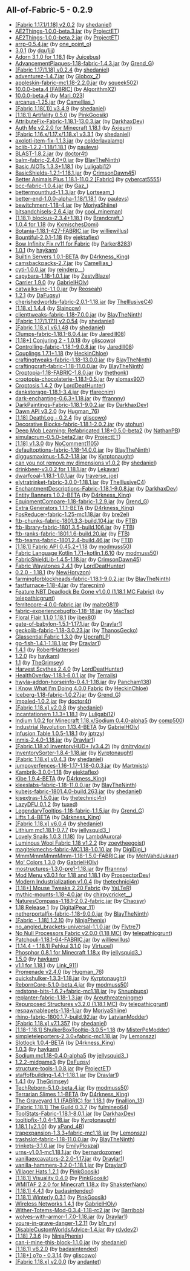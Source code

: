 ## All-of-Fabric-5 - 0.2.9
- [[Fabric 1.17.1/1.18] v2.0.2](https://www.curseforge.com/minecraft/mc-mods/slight-gui-modifications/files/3512331) (by [shedaniel](https://www.curseforge.com/members/shedaniel/projects))
- [AE2Things-1.0.0-beta.3.jar](https://www.curseforge.com/minecraft/mc-mods/ae2things/files/3596790) (by [ProjectET](https://www.curseforge.com/members/projectet/projects))
- [AE2Things-1.0.0-beta.2.jar](https://www.curseforge.com/minecraft/mc-mods/ae2things/files/3594520) (by [ProjectET](https://www.curseforge.com/members/projectet/projects))
- [arrp-0.5.4.jar](https://www.curseforge.com/minecraft/mc-mods/arrp/files/3529149) (by [one_point_o](https://www.curseforge.com/members/one_point_o/projects))
- [3.0.1](https://www.curseforge.com/minecraft/mc-mods/additional-additions/files/3555370) (by [dqu1jjj](https://www.curseforge.com/members/dqu1jjj/projects))
- [Adorn 3.1.0 for 1.18.1](https://www.curseforge.com/minecraft/mc-mods/adorn/files/3584469) (by [Juicebus](https://www.curseforge.com/members/juicebus/projects))
- [AdvancementPlaques-1.18-fabric-1.4.3.jar](https://www.curseforge.com/minecraft/mc-mods/advancement-plaques-fabric/files/3547914) (by [Grend_G](https://www.curseforge.com/members/grend_g/projects))
- [[Fabric 1.17/1.18] v0.2.4](https://www.curseforge.com/minecraft/mc-mods/advancements-enlarger/files/3329360) (by [shedaniel](https://www.curseforge.com/members/shedaniel/projects))
- [adventurez-1.4.7.jar](https://www.curseforge.com/minecraft/mc-mods/adventurez/files/3595812) (by [Globox_Z](https://www.curseforge.com/members/globox_z/projects))
- [appleskin-fabric-mc1.18-2.2.0.jar](https://www.curseforge.com/minecraft/mc-mods/appleskin/files/3544502) (by [squeek502](https://www.curseforge.com/members/squeek502/projects))
- [10.0.0-beta.4 [FABRIC]](https://www.curseforge.com/minecraft/mc-mods/applied-energistics-2/files/3595465) (by [AlgorithmX2](https://www.curseforge.com/members/algorithmx2/projects))
- [10.0.0-beta.4](https://www.curseforge.com/minecraft/mc-mods/applied-energistics-2-wireless-terminals/files/3595632) (by [Mari_023](https://www.curseforge.com/members/mari_023/projects))
- [arcanus-1.25.jar](https://www.curseforge.com/minecraft/mc-mods/arcanus/files/3591193) (by [Camellias_](https://www.curseforge.com/members/camellias_/projects))
- [[Fabric 1.18(.1)] v3.4.9](https://www.curseforge.com/minecraft/mc-mods/architectury-fabric/files/3587337) (by [shedaniel](https://www.curseforge.com/members/shedaniel/projects))
- [[1.18.1] Artifality 0.5.0](https://www.curseforge.com/minecraft/mc-mods/artifality/files/3594945) (by [PinkGoosik](https://www.curseforge.com/members/pinkgoosik/projects))
- [AttributeFix-Fabric-1.18.1-13.0.3.jar](https://www.curseforge.com/minecraft/mc-mods/attributefix/files/3573453) (by [DarkhaxDev](https://www.curseforge.com/members/darkhaxdev/projects))
- [Auth Me v2.2.0 for Minecraft 1.18.1](https://www.curseforge.com/minecraft/mc-mods/auth-me/files/3569439) (by [Axieum](https://www.curseforge.com/members/axieum/projects))
- [[Fabric 1.16.x/1.17.x/1.18.x] v3.3.1](https://www.curseforge.com/minecraft/mc-mods/auto-config-updated-api/files/3095961) (by [shedaniel](https://www.curseforge.com/members/shedaniel/projects))
- [axolotl-item-fix-1.1.3.jar](https://www.curseforge.com/minecraft/mc-mods/axolotl-bucket-fix/files/3515755) (by [colderlavalamp](https://www.curseforge.com/members/colderlavalamp/projects))
- [bclib-1.2.2-1.18/1.18.1](https://www.curseforge.com/minecraft/mc-mods/bclib/files/3594436) (by [paulevs](https://www.curseforge.com/members/paulevs/projects))
- [BLAST-1.8.2.jar](https://www.curseforge.com/minecraft/mc-mods/blast/files/3543409) (by [doctor4t](https://www.curseforge.com/members/doctor4t/projects))
- [balm-fabric-2.4.0+0.jar](https://www.curseforge.com/minecraft/mc-mods/balm-fabric/files/3584834) (by [BlayTheNinth](https://www.curseforge.com/members/blaytheninth/projects))
- [Basic AIOTs 1.3.3+1.18.1](https://www.curseforge.com/minecraft/mc-mods/basic-aiots/files/3575523) (by [Luligabi12](https://www.curseforge.com/members/luligabi12/projects))
- [BasicShields-1.2.1-1.18.1.jar](https://www.curseforge.com/minecraft/mc-mods/basic-shields-fabric/files/3594300) (by [CrimsonDawn45](https://www.curseforge.com/members/crimsondawn45/projects))
- [Better Animals Plus 1.18.1-11.0.2 [Fabric]](https://www.curseforge.com/minecraft/mc-mods/betteranimalsplus/files/3586857) (by [cybercat5555](https://www.curseforge.com/members/cybercat5555/projects))
- [bcc-fabric-1.0.4.jar](https://www.curseforge.com/minecraft/mc-mods/better-compatibility-checker/files/3569379) (by [Gaz_](https://www.curseforge.com/members/gaz_/projects))
- [bettermounthud-1.1.3.jar](https://www.curseforge.com/minecraft/mc-mods/better-mount-hud/files/3556489) (by [Lortseam_](https://www.curseforge.com/members/lortseam_/projects))
- [better-end-1.0.0-alpha-1.18/1.18.1](https://www.curseforge.com/minecraft/mc-mods/betterend/files/3585311) (by [paulevs](https://www.curseforge.com/members/paulevs/projects))
- [bewitchment-1.18-4.jar](https://www.curseforge.com/minecraft/mc-mods/bewitchment/files/3574267) (by [MoriyaShiine](https://www.curseforge.com/members/moriyashiine/projects))
- [bitsandchisels-2.6.4.jar](https://www.curseforge.com/minecraft/mc-mods/bits-and-chisels/files/3592089) (by [cool_mineman](https://www.curseforge.com/members/cool_mineman/projects))
- [(1.18.1) blockus-2.3.4+1.18.1](https://www.curseforge.com/minecraft/mc-mods/blockus/files/3579286) (by [Brandcraft_](https://www.curseforge.com/members/brandcraft_/projects))
- [1.0.4 for 1.18](https://www.curseforge.com/minecraft/mc-mods/boat-container/files/3545010) (by [KxmischesDomi](https://www.curseforge.com/members/kxmischesdomi/projects))
- [Botania-1.18.1-427-FABRIC.jar](https://www.curseforge.com/minecraft/mc-mods/botania-fabric/files/3578081) (by [williewillus](https://www.curseforge.com/members/williewillus/projects))
- [Bountiful-2.0.1-1.18](https://www.curseforge.com/minecraft/mc-mods/bountiful-fabric/files/3532889) (by [ejektaflex](https://www.curseforge.com/members/ejektaflex/projects))
- [Bow Infinity Fix rv11 for Fabric](https://www.curseforge.com/minecraft/mc-mods/bow-infinity-fix/files/3546225) (by [Parker8283](https://www.curseforge.com/members/parker8283/projects))
- [1.0.1](https://www.curseforge.com/minecraft/mc-mods/break-progress/files/3133167) (by [haykam](https://www.curseforge.com/members/haykam/projects))
- [Builtin Servers 1.0.1-BETA](https://www.curseforge.com/minecraft/mc-mods/builtin-servers/files/3541403) (by [D4rkness_King](https://www.curseforge.com/members/d4rkness_king/projects))
- [camsbackpacks-2.7.jar](https://www.curseforge.com/minecraft/mc-mods/cammies-wearable-backpacks/files/3586315) (by [Camellias_](https://www.curseforge.com/members/camellias_/projects))
- [cyti-1.0.0.jar](https://www.curseforge.com/minecraft/mc-mods/can-you-trash-it/files/3593661) (by [reinderp__](https://www.curseforge.com/members/reinderp__/projects))
- [capybara-1.18-1.0.1.jar](https://www.curseforge.com/minecraft/mc-mods/capybara-fabric/files/3591830) (by [ZestyBlaze](https://www.curseforge.com/members/zestyblaze/projects))
- [Carrier 1.9.0](https://www.curseforge.com/minecraft/mc-mods/carrier/files/3545495) (by [GabrielHOlv](https://www.curseforge.com/members/gabrielholv/projects))
- [catwalks-inc-1.1.0.jar](https://www.curseforge.com/minecraft/mc-mods/catwalks-inc/files/3574745) (by [Reoseah](https://www.curseforge.com/members/reoseah/projects))
- [1.2.1](https://www.curseforge.com/minecraft/mc-mods/chalk-fabric/files/3574647) (by [DaFuqsy](https://www.curseforge.com/members/dafuqsy/projects))
- [cherishedworlds-fabric-2.0.1-1.18.jar](https://www.curseforge.com/minecraft/mc-mods/cherished-worlds-fabric/files/3544922) (by [TheIllusiveC4](https://www.curseforge.com/members/theillusivec4/projects))
- [[1.18.x] 1.4.4](https://www.curseforge.com/minecraft/mc-mods/fabric-chisel/files/3578088) (by [Slaincow](https://www.curseforge.com/members/slaincow/projects))
- [clienttweaks-fabric-1.18-7.0.0.jar](https://www.curseforge.com/minecraft/mc-mods/client-tweaks-fabric/files/3549496) (by [BlayTheNinth](https://www.curseforge.com/members/blaytheninth/projects))
- [[Fabric 1.17/1.17.1] v2.0.54](https://www.curseforge.com/minecraft/mc-mods/cloth-api/files/3336395) (by [shedaniel](https://www.curseforge.com/members/shedaniel/projects))
- [[Fabric 1.18.x] v6.1.48](https://www.curseforge.com/minecraft/mc-mods/cloth-config/files/3559638) (by [shedaniel](https://www.curseforge.com/members/shedaniel/projects))
- [Clumps-fabric-1.18.1-8.0.4.jar](https://www.curseforge.com/minecraft/mc-mods/clumps/files/3575673) (by [Jaredlll08](https://www.curseforge.com/members/jaredlll08/projects))
- [[1.18+] Conjuring 2 - 1.0.18](https://www.curseforge.com/minecraft/mc-mods/conjuring/files/3584343) (by [gliscowo](https://www.curseforge.com/members/gliscowo/projects))
- [Controlling-fabric-1.18.1-9.0.8.jar](https://www.curseforge.com/minecraft/mc-mods/controlling/files/3590778) (by [Jaredlll08](https://www.curseforge.com/members/jaredlll08/projects))
- [Couplings 1.7.1+1.18](https://www.curseforge.com/minecraft/mc-mods/couplings/files/3554499) (by [HeckinChloe](https://www.curseforge.com/members/heckinchloe/projects))
- [craftingtweaks-fabric-1.18-13.0.0.jar](https://www.curseforge.com/minecraft/mc-mods/crafting-tweaks-fabric/files/3545612) (by [BlayTheNinth](https://www.curseforge.com/members/blaytheninth/projects))
- [craftingcraft-fabric-1.18-11.0.0.jar](https://www.curseforge.com/minecraft/mc-mods/craftingcraft-fabric/files/3550147) (by [BlayTheNinth](https://www.curseforge.com/members/blaytheninth/projects))
- [Croptopia-1.18-FABRIC-1.8.0.jar](https://www.curseforge.com/minecraft/mc-mods/croptopia-fabric/files/3590391) (by [thethonk](https://www.curseforge.com/members/thethonk/projects))
- [croptopia-chocolaterie-1.18.1-0.5.jar](https://www.curseforge.com/minecraft/mc-mods/croptopias-chocolaterie/files/3579956) (by [slomax907](https://www.curseforge.com/members/slomax907/projects))
- [Croptosis 1.4.2](https://www.curseforge.com/minecraft/mc-mods/croptosis/files/3570324) (by [LordDeatHunter](https://www.curseforge.com/members/lorddeathunter/projects))
- [dankstorage-1.18.1-3.4.jar](https://www.curseforge.com/minecraft/mc-mods/dank-storage-fabric/files/3594342) (by [tfarecnim](https://www.curseforge.com/members/tfarecnim/projects))
- [dark-enchanting-0.6.3+1.18.jar](https://www.curseforge.com/minecraft/mc-mods/dark-enchanting/files/3580315) (by [ffrannny](https://www.curseforge.com/members/ffrannny/projects))
- [DarkPaintings-Fabric-1.18.1-9.0.2.jar](https://www.curseforge.com/minecraft/mc-mods/dark-paintings/files/3582609) (by [DarkhaxDev](https://www.curseforge.com/members/darkhaxdev/projects))
- [Dawn API v3.2.0](https://www.curseforge.com/minecraft/mc-mods/dawn/files/3575028) (by [Hugman_76](https://www.curseforge.com/members/hugman_76/projects))
- [[1.18] DeathLog - 0.2.4](https://www.curseforge.com/minecraft/mc-mods/deathlog/files/3545546) (by [gliscowo](https://www.curseforge.com/members/gliscowo/projects))
- [Decorative Blocks-fabric-1.18.1-2.0.2.jar](https://www.curseforge.com/minecraft/mc-mods/decorative-blocks/files/3593494) (by [stohun](https://www.curseforge.com/members/stohun/projects))
- [Deep Mob Learning: Refabricated 1.18+0.5.0-beta2](https://www.curseforge.com/minecraft/mc-mods/deep-mob-learning-refabricated/files/3561305) (by [NathanPB](https://www.curseforge.com/members/nathanpb/projects))
- [simulacrum-0.5.0-beta2.jar](https://www.curseforge.com/minecraft/mc-mods/deep-mob-learning-simulacrum/files/3567282) (by [ProjectET](https://www.curseforge.com/members/projectet/projects))
- [[1.18] v1.3.0](https://www.curseforge.com/minecraft/mc-mods/deepslatecutting/files/3546240) (by [NoComment1105](https://www.curseforge.com/members/nocomment1105/projects))
- [defaultoptions-fabric-1.18-14.0.0.jar](https://www.curseforge.com/minecraft/mc-mods/default-options-fabric/files/3549418) (by [BlayTheNinth](https://www.curseforge.com/members/blaytheninth/projects))
- [diggusmaximus-1.5.2-1.18.jar](https://www.curseforge.com/minecraft/mc-mods/diggus-maximus/files/3548503) (by [Kyrptonaught](https://www.curseforge.com/members/kyrptonaught/projects))
- [can you not remove my dimensions v1.0.2](https://www.curseforge.com/minecraft/mc-mods/dimension-fix-some-forge-patches-ported/files/3578820) (by [shedaniel](https://www.curseforge.com/members/shedaniel/projects))
- [drinkbeer-v3.0.2 for 1.18.1.jar](https://www.curseforge.com/minecraft/mc-mods/drink-beer-fabric/files/3575314) (by [Lekavar](https://www.curseforge.com/members/lekavar/projects))
- [dwarfcoal-1.18.1-1.0.1.jar](https://www.curseforge.com/minecraft/mc-mods/dwarf-coal-fabric/files/3595860) (by [traverse_joe](https://www.curseforge.com/members/traverse_joe/projects))
- [elytratrinket-fabric-3.0.0-1.18.1.jar](https://www.curseforge.com/minecraft/mc-mods/elytra-trinket-fabric/files/3567467) (by [TheIllusiveC4](https://www.curseforge.com/members/theillusivec4/projects))
- [EnchantmentDescriptions-Fabric-1.18.1-9.0.8.jar](https://www.curseforge.com/minecraft/mc-mods/enchantment-descriptions/files/3595253) (by [DarkhaxDev](https://www.curseforge.com/members/darkhaxdev/projects))
- [Entity Banners 1.0.2-BETA](https://www.curseforge.com/minecraft/mc-mods/entity-banners/files/3541351) (by [D4rkness_King](https://www.curseforge.com/members/d4rkness_king/projects))
- [EquipmentCompare-1.18-fabric-1.2.9.jar](https://www.curseforge.com/minecraft/mc-mods/equipment-compare-fabric/files/3548173) (by [Grend_G](https://www.curseforge.com/members/grend_g/projects))
- [Extra Generators 1.1.1-BETA](https://www.curseforge.com/minecraft/mc-mods/extra-generators/files/3544998) (by [D4rkness_King](https://www.curseforge.com/members/d4rkness_king/projects))
- [FpsReducer-fabric-1.25-mc1.18.jar](https://www.curseforge.com/minecraft/mc-mods/fps-reducer/files/3548893) (by [bre2el](https://www.curseforge.com/members/bre2el/projects))
- [ftb-chunks-fabric-1801.3.3-build.104.jar](https://www.curseforge.com/minecraft/mc-mods/ftb-chunks-fabric/files/3596684) (by [FTB](https://www.curseforge.com/members/ftb/projects))
- [ftb-library-fabric-1801.3.5-build.106.jar](https://www.curseforge.com/minecraft/mc-mods/ftb-library-fabric/files/3596357) (by [FTB](https://www.curseforge.com/members/ftb/projects))
- [ftb-ranks-fabric-1801.1.6-build.20.jar](https://www.curseforge.com/minecraft/mc-mods/ftb-ranks-fabric/files/3596322) (by [FTB](https://www.curseforge.com/members/ftb/projects))
- [ftb-teams-fabric-1801.2.4-build.46.jar](https://www.curseforge.com/minecraft/mc-mods/ftb-teams-fabric/files/3596306) (by [FTB](https://www.curseforge.com/members/ftb/projects))
- [[1.18.1] Fabric API 0.45.2+1.18](https://www.curseforge.com/minecraft/mc-mods/fabric-api/files/3595229) (by [modmuss50](https://www.curseforge.com/members/modmuss50/projects))
- [Fabric Language Kotlin 1.7.1+kotlin.1.6.10](https://www.curseforge.com/minecraft/mc-mods/fabric-language-kotlin/files/3573712) (by [modmuss50](https://www.curseforge.com/members/modmuss50/projects))
- [FabricShieldLib-1.4.5-1.18.jar](https://www.curseforge.com/minecraft/mc-mods/fabric-shield-lib/files/3544625) (by [CrimsonDawn45](https://www.curseforge.com/members/crimsondawn45/projects))
- [Fabric Waystones 2.4.1](https://www.curseforge.com/minecraft/mc-mods/fabric-waystones/files/3575744) (by [LordDeatHunter](https://www.curseforge.com/members/lorddeathunter/projects))
- [0.2.0 - 1.18.1](https://www.curseforge.com/minecraft/mc-mods/farmers-delight-fabric/files/3559302) (by [NewHoryzon](https://www.curseforge.com/members/newhoryzon/projects))
- [farmingforblockheads-fabric-1.18.1-9.0.2.jar](https://www.curseforge.com/minecraft/mc-mods/farming-for-blockheads-fabric/files/3584857) (by [BlayTheNinth](https://www.curseforge.com/members/blaytheninth/projects))
- [fastfurnace-1.18-4.jar](https://www.curseforge.com/minecraft/mc-mods/fast-furnace-for-fabric/files/3558448) (by [tfarecnim](https://www.curseforge.com/members/tfarecnim/projects))
- [Feature NBT Deadlock Be Gone v1.0.0 (1.18.1 MC Fabric)](https://www.curseforge.com/minecraft/mc-mods/feature-nbt-deadlock-be-gone/files/3580120) (by [telepathicgrunt](https://www.curseforge.com/members/telepathicgrunt/projects))
- [ferritecore-4.0.0-fabric.jar](https://www.curseforge.com/minecraft/mc-mods/ferritecore-fabric/files/3550048) (by [malte0811](https://www.curseforge.com/members/malte0811/projects))
- [fabric-experiencebugfix-1.18-18.jar](https://www.curseforge.com/minecraft/mc-mods/fix-experience-bug/files/3555653) (by [MacTso](https://www.curseforge.com/members/mactso/projects))
- [Floral Flair 1.1.0 1.18.1](https://www.curseforge.com/minecraft/mc-mods/floral-flair-fabric/files/3583931) (by [ibex80](https://www.curseforge.com/members/ibex80/projects))
- [gate-of-babylon-1.5.1-1.17.1.jar](https://www.curseforge.com/minecraft/mc-mods/gate-of-babylon/files/3452626) (by [Draylar1](https://www.curseforge.com/members/draylar1/projects))
- [geckolib-fabric-1.18-3.0.23.jar](https://www.curseforge.com/minecraft/mc-mods/geckolib/files/3557186) (by [ThanosGecko](https://www.curseforge.com/members/thanosgecko/projects))
- [Glassential Fabric 1.3.0](https://www.curseforge.com/minecraft/mc-mods/glassential-fabric/files/3532014) (by [UpcraftLP](https://www.curseforge.com/members/upcraftlp/projects))
- [go-fish-1.4.1-1.18.1.jar](https://www.curseforge.com/minecraft/mc-mods/go-fish/files/3561290) (by [Draylar1](https://www.curseforge.com/members/draylar1/projects))
- [1.4.1](https://www.curseforge.com/minecraft/mc-mods/goblin-traders-fabric/files/3543200) (by [RobertHatterson](https://www.curseforge.com/members/roberthatterson/projects))
- [1.2.0](https://www.curseforge.com/minecraft/mc-mods/golden-hoppers/files/3592002) (by [haykam](https://www.curseforge.com/members/haykam/projects))
- [1.1](https://www.curseforge.com/minecraft/mc-mods/grims-transportables/files/3565219) (by [TheGrimsey](https://www.curseforge.com/members/thegrimsey/projects))
- [Harvest Scythes 2.4.0](https://www.curseforge.com/minecraft/mc-mods/harvest-scythes/files/3580929) (by [LordDeatHunter](https://www.curseforge.com/members/lorddeathunter/projects))
- [HealthOverlay-1.18.1-6.0.1.jar](https://www.curseforge.com/minecraft/mc-mods/health-overlay-fabric/files/3563686) (by [Terrails](https://www.curseforge.com/members/terrails/projects))
- [hwyla-addon-horseinfo-0.4.1-1.18.jar](https://www.curseforge.com/minecraft/mc-mods/hwyla-addon-horse-info/files/3568159) (by [Pancham138](https://www.curseforge.com/members/pancham138/projects))
- [I Know What I'm Doing 4.0.0 Fabric](https://www.curseforge.com/minecraft/mc-mods/i-know-what-im-doing/files/3561096) (by [HeckinChloe](https://www.curseforge.com/members/heckinchloe/projects))
- [Iceberg-1.18-fabric-1.0.27.jar](https://www.curseforge.com/minecraft/mc-mods/iceberg-fabric/files/3546762) (by [Grend_G](https://www.curseforge.com/members/grend_g/projects))
- [Impaled-1.0.2.jar](https://www.curseforge.com/minecraft/mc-mods/impaled/files/3543408) (by [doctor4t](https://www.curseforge.com/members/doctor4t/projects))
- [[Fabric 1.18.x] v2.0.8](https://www.curseforge.com/minecraft/mc-mods/improved-stations/files/3578809) (by [shedaniel](https://www.curseforge.com/members/shedaniel/projects))
- [Incantationem 1.1.3+1.18.1](https://www.curseforge.com/minecraft/mc-mods/incantationem/files/3571914) (by [Luligabi12](https://www.curseforge.com/members/luligabi12/projects))
- [Indium 1.0.2 for Minecraft 1.18.x/Sodium 0.4.0-alpha5](https://www.curseforge.com/minecraft/mc-mods/indium/files/3542434) (by [comp500](https://www.curseforge.com/members/comp500/projects))
- [Industrial Revolution 1.13.4-BETA](https://www.curseforge.com/minecraft/mc-mods/industrial-revolution/files/3596488) (by [GabrielHOlv](https://www.curseforge.com/members/gabrielholv/projects))
- [Infusion Table 1.0.5-1.18.1](https://www.curseforge.com/minecraft/mc-mods/infusion-table/files/3566189) (by [jptrzy](https://www.curseforge.com/members/jptrzy/projects))
- [inmis-2.4.0-1.18.jar](https://www.curseforge.com/minecraft/mc-mods/inmis/files/3557005) (by [Draylar1](https://www.curseforge.com/members/draylar1/projects))
- [[Fabric.1.18.x] InventoryHUD+ (v3.4.2)](https://www.curseforge.com/minecraft/mc-mods/inventory-hud-forge/files/3545928) (by [dmitrylovin](https://www.curseforge.com/members/dmitrylovin/projects))
- [InventorySorter-1.8.4-1.18.jar](https://www.curseforge.com/minecraft/mc-mods/inventory-sorting/files/3595625) (by [Kyrptonaught](https://www.curseforge.com/members/kyrptonaught/projects))
- [[Fabric 1.18.x] v0.4.3](https://www.curseforge.com/minecraft/mc-mods/iron-jetpacks-fabric/files/3578788) (by [shedaniel](https://www.curseforge.com/members/shedaniel/projects))
- [jumpoverfences-1.16-1.17-1.18-0.0.3.jar](https://www.curseforge.com/minecraft/mc-mods/jumpoverfences/files/2992917) (by [Martmists](https://www.curseforge.com/members/martmists/projects))
- [Kambrik-3.0.0-1.18](https://www.curseforge.com/minecraft/mc-mods/kambrik/files/3532109) (by [ejektaflex](https://www.curseforge.com/members/ejektaflex/projects))
- [Kibe 1.9.4-BETA](https://www.curseforge.com/minecraft/mc-mods/kibe/files/3524209) (by [D4rkness_King](https://www.curseforge.com/members/d4rkness_king/projects))
- [kleeslabs-fabric-1.18-11.0.0.jar](https://www.curseforge.com/minecraft/mc-mods/kleeslabs-fabric/files/3549467) (by [BlayTheNinth](https://www.curseforge.com/members/blaytheninth/projects))
- [kubejs-fabric-1801.4.0-build.263.jar](https://www.curseforge.com/minecraft/mc-mods/kubejs-fabric/files/3584908) (by [shedaniel](https://www.curseforge.com/members/shedaniel/projects))
- [kjsextras-1.5.0.jar](https://www.curseforge.com/minecraft/mc-mods/kubejs-extras/files/3545041) (by [thetechnici4n](https://www.curseforge.com/members/thetechnici4n/projects))
- [LazyDFU 0.1.2](https://www.curseforge.com/minecraft/mc-mods/lazydfu/files/3209972) (by [tuxed](https://www.curseforge.com/members/tuxed/projects))
- [LegendaryTooltips-1.18-fabric-1.1.5.jar](https://www.curseforge.com/minecraft/mc-mods/legendary-tooltips-fabric/files/3548145) (by [Grend_G](https://www.curseforge.com/members/grend_g/projects))
- [Lifts 1.4-BETA](https://www.curseforge.com/minecraft/mc-mods/lifts/files/3545028) (by [D4rkness_King](https://www.curseforge.com/members/d4rkness_king/projects))
- [[Fabric 1.18.x] v6.0.4](https://www.curseforge.com/minecraft/mc-mods/light-overlay/files/3552777) (by [shedaniel](https://www.curseforge.com/members/shedaniel/projects))
- [Lithium mc1.18.1-0.7.7](https://www.curseforge.com/minecraft/mc-mods/lithium/files/3590908) (by [jellysquid3_](https://www.curseforge.com/members/jellysquid3_/projects))
- [Lovely Snails 1.0.3 (1.18)](https://www.curseforge.com/minecraft/mc-mods/lovely-snails/files/3546566) (by [LambdAurora](https://www.curseforge.com/members/lambdaurora/projects))
- [Luminous Wool Fabric 1.18 v1.2.2](https://www.curseforge.com/minecraft/mc-mods/luminous-wool/files/3542944) (by [zoeytheegoist](https://www.curseforge.com/members/zoeytheegoist/projects))
- [magitekmechs-fabric-MC1.18-1.0.10.jar](https://www.curseforge.com/minecraft/mc-mods/magitek-mechs/files/3554554) (by [DigiDigi_](https://www.curseforge.com/members/digidigi_/projects))
- [MmmMmmMmmMmm-1.18-1.5.0-FABRIC.jar](https://www.curseforge.com/minecraft/mc-mods/mmmmmmmmmmmm/files/3545921) (by [MehVahdJukaar](https://www.curseforge.com/members/mehvahdjukaar/projects))
- [Mo' Colors 1.3.0](https://www.curseforge.com/minecraft/mc-mods/mo-colors/files/3545623) (by [GabrielHOlv](https://www.curseforge.com/members/gabrielholv/projects))
- [mostructures-1.3.0-pre1-1.18.jar](https://www.curseforge.com/minecraft/mc-mods/mo-structures/files/3567077) (by [ffrannny](https://www.curseforge.com/members/ffrannny/projects))
- [Mod Menu v3.0.1 for 1.18 and 1.18.1](https://www.curseforge.com/minecraft/mc-mods/modmenu/files/3570652) (by [ProspectorDev](https://www.curseforge.com/members/prospectordev/projects))
- [Modern Industrialization v1.0.4](https://www.curseforge.com/minecraft/mc-mods/modern-industrialization/files/3595287) (by [thetechnici4n](https://www.curseforge.com/members/thetechnici4n/projects))
- [[1.18+] Mouse Tweaks 2.20 Fabric](https://www.curseforge.com/minecraft/mc-mods/mouse-tweaks/files/3577798) (by [YaLTeR](https://www.curseforge.com/members/yalter/projects))
- [mythic-mounts-1.18-4.0.jar](https://www.curseforge.com/minecraft/mc-mods/mythic-mounts/files/3570219) (by [chirpycricket__](https://www.curseforge.com/members/chirpycricket__/projects))
- [NaturesCompass-1.18.1-2.0.2-fabric.jar](https://www.curseforge.com/minecraft/mc-mods/natures-compass/files/3569968) (by [Chaosyr](https://www.curseforge.com/members/chaosyr/projects))
- [1.18 Release 1](https://www.curseforge.com/minecraft/mc-mods/nears/files/3578842) (by [DigitalPear_11](https://www.curseforge.com/members/digitalpear_11/projects))
- [netherportalfix-fabric-1.18-9.0.0.jar](https://www.curseforge.com/minecraft/mc-mods/netherportalfix-fabric/files/3549514) (by [BlayTheNinth](https://www.curseforge.com/members/blaytheninth/projects))
- [[Fabric - 1.18] 1.2.10](https://www.curseforge.com/minecraft/mc-mods/ninjaphenixs-container-library/files/3591317) (by [NinjaPhenix](https://www.curseforge.com/members/ninjaphenix/projects))
- [no_angled_brackets-universal-1.1.0.jar](https://www.curseforge.com/minecraft/mc-mods/no-angled-brackets/files/3578747) (by [Flytre7](https://www.curseforge.com/members/flytre7/projects))
- [No Null Processors Fabric v2.0.0 (1.18 MC)](https://www.curseforge.com/minecraft/mc-mods/no-null-processors/files/3549371) (by [telepathicgrunt](https://www.curseforge.com/members/telepathicgrunt/projects))
- [Patchouli-1.18.1-64-FABRIC.jar](https://www.curseforge.com/minecraft/mc-mods/patchouli-fabric/files/3594392) (by [williewillus](https://www.curseforge.com/members/williewillus/projects))
- [[1.14.4 - 1.18.1] Pehkui 3.1.0](https://www.curseforge.com/minecraft/mc-mods/pehkui/files/3577068) (by [Virtuoel](https://www.curseforge.com/members/virtuoel/projects))
- [Phosphor 0.8.1 for Minecraft 1.18.x](https://www.curseforge.com/minecraft/mc-mods/phosphor/files/3573395) (by [jellysquid3_](https://www.curseforge.com/members/jellysquid3_/projects))
- [1.5.0](https://www.curseforge.com/minecraft/mc-mods/pling/files/3550632) (by [haykam](https://www.curseforge.com/members/haykam/projects))
- [v1.1 for 1.18.1](https://www.curseforge.com/minecraft/mc-mods/plushie-mod/files/3559945) (by [Link_911](https://www.curseforge.com/members/link_911/projects))
- [Promenade v2.4.0](https://www.curseforge.com/minecraft/mc-mods/promenade/files/3591102) (by [Hugman_76](https://www.curseforge.com/members/hugman_76/projects))
- [quickshulker-1.3.3-1.18.jar](https://www.curseforge.com/minecraft/mc-mods/quick-shulker/files/3591885) (by [Kyrptonaught](https://www.curseforge.com/members/kyrptonaught/projects))
- [RebornCore-5.1.0-beta.4.jar](https://www.curseforge.com/minecraft/mc-mods/reborncore/files/3553654) (by [modmuss50](https://www.curseforge.com/members/modmuss50/projects))
- [redstone-bits-1.6.2+fabric-mc1.18.jar](https://www.curseforge.com/minecraft/mc-mods/redstone-bits/files/3582861) (by [Shnupbups](https://www.curseforge.com/members/shnupbups/projects))
- [replanter-fabric-1.18-1.3.jar](https://www.curseforge.com/minecraft/mc-mods/replanter/files/3543829) (by [Areuthreateningme](https://www.curseforge.com/members/areuthreateningme/projects))
- [Repurposed Structures v3.2.0 (1.18.1 MC)](https://www.curseforge.com/minecraft/mc-mods/repurposed-structures-fabric/files/3591436) (by [telepathicgrunt](https://www.curseforge.com/members/telepathicgrunt/projects))
- [respawnablepets-1.18-1.jar](https://www.curseforge.com/minecraft/mc-mods/respawnable-pets/files/3541956) (by [MoriyaShiine](https://www.curseforge.com/members/moriyashiine/projects))
- [rhino-fabric-1800.1.7-build.92.jar](https://www.curseforge.com/minecraft/mc-mods/rhino/files/3584287) (by [LatvianModder](https://www.curseforge.com/members/latvianmodder/projects))
- [[Fabric 1.18.x] v7.1.357](https://www.curseforge.com/minecraft/mc-mods/roughly-enough-items/files/3580798) (by [shedaniel](https://www.curseforge.com/members/shedaniel/projects))
- [[1.18-1.18.1] ShulkerBoxTooltip-3.0.5+1.18](https://www.curseforge.com/minecraft/mc-mods/shulkerboxtooltip/files/3549367) (by [MisterPeModder](https://www.curseforge.com/members/misterpemodder/projects))
- [simpleteleporters-2.3.0+fabric-mc1.18.jar](https://www.curseforge.com/minecraft/mc-mods/simple-teleporters-fabric/files/3540346) (by [Lemonszz](https://www.curseforge.com/members/lemonszz/projects))
- [Slotlock 1.0.4-BETA](https://www.curseforge.com/minecraft/mc-mods/slotlock/files/3541401) (by [D4rkness_King](https://www.curseforge.com/members/d4rkness_king/projects))
- [1.0.3](https://www.curseforge.com/minecraft/mc-mods/smoother-bedrock/files/3541955) (by [haykam](https://www.curseforge.com/members/haykam/projects))
- [Sodium mc1.18-0.4.0-alpha5](https://www.curseforge.com/minecraft/mc-mods/sodium/files/3542074) (by [jellysquid3_](https://www.curseforge.com/members/jellysquid3_/projects))
- [1.2.2-midgame3](https://www.curseforge.com/minecraft/mc-mods/spectrum/files/3592655) (by [DaFuqsy](https://www.curseforge.com/members/dafuqsy/projects))
- [structure-tools-1.0.8.jar](https://www.curseforge.com/minecraft/mc-mods/structure-tools/files/3592076) (by [ProjectET](https://www.curseforge.com/members/projectet/projects))
- [staffofbuilding-1.4.1-1.18.1.jar](https://www.curseforge.com/minecraft/mc-mods/staff-of-building/files/3577332) (by [Draylar1](https://www.curseforge.com/members/draylar1/projects))
- [1.4.1](https://www.curseforge.com/minecraft/mc-mods/stoneholm/files/3561773) (by [TheGrimsey](https://www.curseforge.com/members/thegrimsey/projects))
- [TechReborn-5.1.0-beta.4.jar](https://www.curseforge.com/minecraft/mc-mods/techreborn/files/3553653) (by [modmuss50](https://www.curseforge.com/members/modmuss50/projects))
- [Terrarian Slimes 1.1-BETA](https://www.curseforge.com/minecraft/mc-mods/terrarian-slimes/files/3540934) (by [D4rkness_King](https://www.curseforge.com/members/d4rkness_king/projects))
- [The Graveyard 1.1 (FABRIC) for 1.18.1](https://www.curseforge.com/minecraft/mc-mods/the-graveyard-fabric/files/3561672) (by [finallion_13](https://www.curseforge.com/members/finallion_13/projects))
- [[Fabric 1.18.1] The Guild 0.3.7](https://www.curseforge.com/minecraft/mc-mods/guild/files/3592726) (by [fulmineo64](https://www.curseforge.com/members/fulmineo64/projects))
- [ToolStats-Fabric-1.18.1-8.0.1.jar](https://www.curseforge.com/minecraft/mc-mods/tool-stats/files/3586533) (by [DarkhaxDev](https://www.curseforge.com/members/darkhaxdev/projects))
- [tooltipfix-1.0.4-1.18.jar](https://www.curseforge.com/minecraft/mc-mods/tooltipfix/files/3543273) (by [Kyrptonaught](https://www.curseforge.com/members/kyrptonaught/projects))
- [1.18.1 [v2.1.0]](https://www.curseforge.com/minecraft/mc-mods/towers-of-the-wild-reworked/files/3569598) (by [xPand_4B](https://www.curseforge.com/members/xpand_4b/projects))
- [trapexpansion-1.3.3+fabric-mc1.18.jar](https://www.curseforge.com/minecraft/mc-mods/trap-expansion-fabric/files/3540177) (by [Lemonszz](https://www.curseforge.com/members/lemonszz/projects))
- [trashslot-fabric-1.18-11.0.0.jar](https://www.curseforge.com/minecraft/mc-mods/trashslot-fabric-edition/files/3549376) (by [BlayTheNinth](https://www.curseforge.com/members/blaytheninth/projects))
- [trinkets-3.1.0.jar](https://www.curseforge.com/minecraft/mc-mods/trinkets-fabric/files/3542826) (by [EmilyPloszaj](https://www.curseforge.com/members/emilyploszaj/projects))
- [urns-v1.0.1-mc1.18.1.jar](https://www.curseforge.com/minecraft/mc-mods/urns/files/3562558) (by [bernardozomer](https://www.curseforge.com/members/bernardozomer/projects))
- [vanillaexcavators-2.2.0-1.17.jar](https://www.curseforge.com/minecraft/mc-mods/vanilla-excavators/files/3368397) (by [Draylar1](https://www.curseforge.com/members/draylar1/projects))
- [vanilla-hammers-3.2.0-1.18.1.jar](https://www.curseforge.com/minecraft/mc-mods/vanilla-hammers/files/3575049) (by [Draylar1](https://www.curseforge.com/members/draylar1/projects))
- [Villager Hats 1.2.1](https://www.curseforge.com/minecraft/mc-mods/villager-hats-mod/files/3477938) (by [PinkGoosik](https://www.curseforge.com/members/pinkgoosik/projects))
- [[1.18.1] Visuality 0.4.0](https://www.curseforge.com/minecraft/mc-mods/visuality/files/3585609) (by [PinkGoosik](https://www.curseforge.com/members/pinkgoosik/projects))
- [WMITAF 2.2.0 for Minecraft 1.18.x](https://www.curseforge.com/minecraft/mc-mods/wmitaf/files/3566721) (by [ShaksterNano](https://www.curseforge.com/members/shaksternano/projects))
- [[1.18.1] 4.4.1](https://www.curseforge.com/minecraft/mc-mods/wthit/files/3594970) (by [badasintended](https://www.curseforge.com/members/badasintended/projects))
- [[1.18.1] Winterly 0.3.1](https://www.curseforge.com/minecraft/mc-mods/winterly/files/3579785) (by [PinkGoosik](https://www.curseforge.com/members/pinkgoosik/projects))
- [Wireless Networks 1.4.1](https://www.curseforge.com/minecraft/mc-mods/wireless-networks/files/3581836) (by [GabrielHOlv](https://www.curseforge.com/members/gabrielholv/projects))
- [Wither-Totems-Mod-0.3.4-1.18-rc2.jar](https://www.curseforge.com/minecraft/mc-mods/wither-totem/files/3537842) (by [Barribob](https://www.curseforge.com/members/barribob/projects))
- [wolves-with-armor-1.7.0-1.18.jar](https://www.curseforge.com/minecraft/mc-mods/wolves-with-armor/files/3554382) (by [Draylar1](https://www.curseforge.com/members/draylar1/projects))
- [youre-in-grave-danger-1.2.11](https://www.curseforge.com/minecraft/mc-mods/youre-in-grave-danger/files/3594863) (by [b1n_ry](https://www.curseforge.com/members/b1n_ry/projects))
- [DisableCustomWorldsAdvice-1.4.jar](https://www.curseforge.com/minecraft/mc-mods/fabric-disable-custom-worlds-advice/files/3545078) (by [rdvdev2](https://www.curseforge.com/members/rdvdev2/projects))
- [[1.18] 7.3.6](https://www.curseforge.com/minecraft/mc-mods/expanded-storage-fabric/files/3586771) (by [NinjaPhenix](https://www.curseforge.com/members/ninjaphenix/projects))
- [can-i-mine-this-block-1.1.0.jar](https://www.curseforge.com/minecraft/mc-mods/can-i-mine-this-block/files/3367227) (by [shedaniel](https://www.curseforge.com/members/shedaniel/projects))
- [[1.18.1] v6.2.0](https://www.curseforge.com/minecraft/mc-mods/megane/files/3578180) (by [badasintended](https://www.curseforge.com/members/badasintended/projects))
- [[1.18+] o?o - 0.3.14](https://www.curseforge.com/minecraft/mc-mods/owo-lib/files/3591891) (by [gliscowo](https://www.curseforge.com/members/gliscowo/projects))
- [[Fabric 1.18.x] v2.0.0](https://www.curseforge.com/minecraft/mc-mods/onastick/files/3590716) (by [andantet](https://www.curseforge.com/members/andantet/projects))
